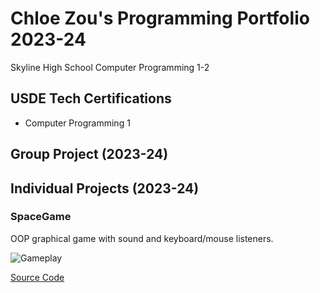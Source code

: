 # Chloe Zou's Programming Portfolio 2023-24
Skyline High School Computer Programming 1-2

## USDE Tech Certifications
* Computer Programming 1

## Group Project (2023-24)

## Individual Projects (2023-24)


### SpaceGame
OOP graphical game with sound and keyboard/mouse listeners.

![Gameplay]()

[Source Code]()
